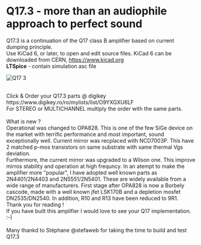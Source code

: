 # Q17.3 - more than an audiophile approach to perfect sound


Q17.3 is a continuation of the Q17 class B amplifier based on current dumping principle.<br>
Use KiCad 6, or later, to open and edit source files.  KiCad 6 can be downloaded from CERN, https://www.kicad.org<br>
<b>LTSpice</b> - contain simulation asc file<br>


![Q17 3](https://github.com/tiberiuvicol/Q17.3/assets/22703498/020fdd07-6deb-47a3-b3fa-ea2f73685c5b)


<br>
Click & Order your Q17.3 parts @ digikey https://www.digikey.ro/ro/mylists/list/O9YXGXU6LF <br>
For STEREO or MULTICHANNEL multiply the order with the same parts. <br>
<br>
What is new ? <br>
Operational was changed to OPA828. This is one of the few SiGe device on the market with terrific performance and most important, sound exceptionally well.
Current mirror was recplaced with NCD7003P. This have 2 matched p-mos transistors on same substrate with same thermal Vgs deviation.<br>
Furthermore, the current mirror was upgraded to a Wilson one. This improve mirros stability and operation at high frequncy.
In an atempt to make the amplifier more "popular", I have adopted well known parts as 2N4401/2N4403 and 2N5551/2N5401. These are widely available from a wide range of manufacturers.
First stage after OPA828 is now a Borbely cascode, made with a well known jfet LSK170B and a depletion mosfet DN2535/DN2540. 
In addition, R10 and R13 have been reduced to 9R1.


<br>
Thank you for reading ! <br>
If you have built this amplifier I would love to see your Q17 implementation. :-) <br>
<br>
Many thankd to Stéphane @stefaweb for taking the time to build and test Q17.3
